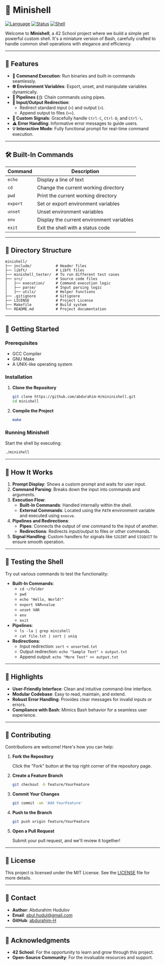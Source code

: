 # 🐚 **Minishell**

[![Language](https://img.shields.io/badge/Language-C-blue?style=flat-square)](https://en.wikipedia.org/wiki/C_(programming_language))
[![Status](https://img.shields.io/badge/Status-Completed-brightgreen?style=flat-square)]()
[![Shell](https://img.shields.io/badge/Shell-Bash%20Inspired-lightgrey?style=flat-square)](https://en.wikipedia.org/wiki/Bash_(Unix_shell))

Welcome to **Minishell**, a 42 School project where we build a simple yet powerful custom shell. It's a miniature version of Bash, carefully crafted to handle common shell operations with elegance and efficiency.

---

## 🎨 **Features**

- **🔧 Command Execution**: Run binaries and built-in commands seamlessly.
- **🌐 Environment Variables**: Export, unset, and manipulate variables dynamically.
- **🔀 Pipelines (`|`)**: Chain commands using pipes.
- **📄 Input/Output Redirection**:
  - Redirect standard input (`<`) and output (`>`).
  - Append output to files (`>>`).
- **🧠 Custom Signals**: Gracefully handle `Ctrl-C`, `Ctrl-D`, and `Ctrl-\`.
- **⚠️ Error Handling**: Informative error messages to guide users.
- **💡 Interactive Mode**: Fully functional prompt for real-time command execution.

---

## 🛠️ **Built-In Commands**

| Command   | Description                               |
|-----------|-------------------------------------------|
| `echo`    | Display a line of text                    |
| `cd`      | Change the current working directory      |
| `pwd`     | Print the current working directory       |
| `export`  | Set or export environment variables       |
| `unset`   | Unset environment variables               |
| `env`     | Display the current environment variables |
| `exit`    | Exit the shell with a status code         |

---

## 📁 **Directory Structure**

```plaintext
minishell/
├── include/           # Header files
├── libft/             # Libft files
├── minishell_tester/  # To run different test cases
├── src/               # Source code files
│   ├── execution/     # Command execution logic
│   ├── parse/         # Input parsing logic
│   ├── utils/         # Helper functions
├── .gitignore         # Gitignore
├── LICENSE            # Project License
├── Makefile           # Build system
└── README.md          # Project documentation
```

---

## 🚀 **Getting Started**

### **Prerequisites**

- GCC Compiler
- GNU Make
- A UNIX-like operating system

### **Installation**

1. **Clone the Repository**

   ```bash
   git clone https://github.com/abdurahim-H/mininishell.git
   cd minishell
   ```

2. **Compile the Project**

   ```bash
   make
   ```

### **Running Minishell**

Start the shell by executing:

```bash
./minishell
```

---

## 📖 **How It Works**

1. **Prompt Display**: Shows a custom prompt and waits for user input.
2. **Command Parsing**: Breaks down the input into commands and arguments.
3. **Execution Flow**:
   - **Built-In Commands**: Handled internally within the shell.
   - **External Commands**: Located using the `PATH` environment variable and executed using `execve`.
4. **Pipelines and Redirections**:
   - **Pipes**: Connects the output of one command to the input of another.
   - **Redirections**: Redirects input/output to files or other commands.
5. **Signal Handling**: Custom handlers for signals like `SIGINT` and `SIGQUIT` to ensure smooth operation.

---

## 🧪 **Testing the Shell**

Try out various commands to test the functionality:

- **Built-In Commands**:
  - `cd ~/folder`
  - `pwd`
  - `echo "Hello, World!"`
  - `export VAR=value`
  - `unset VAR`
  - `env`
  - `exit`
- **Pipelines**:
  - `ls -la | grep minishell`
  - `cat file.txt | sort | uniq`
- **Redirections**:
  - Input redirection: `sort < unsorted.txt`
  - Output redirection: `echo "Sample Text" > output.txt`
  - Append output: `echo "More Text" >> output.txt`

---

## 🌟 **Highlights**

- **User-Friendly Interface**: Clean and intuitive command-line interface.
- **Modular Codebase**: Easy to read, maintain, and extend.
- **Robust Error Handling**: Provides clear messages for invalid inputs or errors.
- **Compliance with Bash**: Mimics Bash behavior for a seamless user experience.

---

## 🤝 **Contributing**

Contributions are welcome! Here's how you can help:

1. **Fork the Repository**

   Click the "Fork" button at the top right corner of the repository page.

2. **Create a Feature Branch**

   ```bash
   git checkout -b feature/YourFeature
   ```

3. **Commit Your Changes**

   ```bash
   git commit -am 'Add YourFeature'
   ```

4. **Push to the Branch**

   ```bash
   git push origin feature/YourFeature
   ```

5. **Open a Pull Request**

   Submit your pull request, and we'll review it together!

---

## 📄 **License**

This project is licensed under the MIT License. See the [LICENSE](LICENSE) file for more details.

---

## 💬 **Contact**

- **Author**: Abdurahim Hudulov
- **Email**: [abul.hudul@gmail.com](mailto:abul.hudul@gmail.com)
- **GitHub**: [abdurahim-H](https://github.com/abdurahim-H)

---

## 🎉 **Acknowledgments**

- **42 School**: For the opportunity to learn and grow through this project.
- **Open-Source Community**: For the invaluable resources and support.
